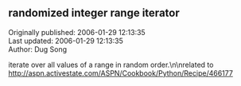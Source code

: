 ## randomized integer range iterator  
Originally published: 2006-01-29 12:13:35  
Last updated: 2006-01-29 12:13:35  
Author: Dug Song  
  
iterate over all values of a range in random order.\n\nrelated to http://aspn.activestate.com/ASPN/Cookbook/Python/Recipe/466177